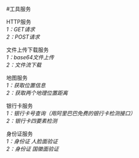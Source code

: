 #工具服务

HTTP服务<br/>
_1：GET请求<br/>
2：POST请求_

文件上传下载服务<br/>
_1：base64文件上传<br/>
2：文件流下载_

地图服务<br/>
_1：获取位置信息<br/>
2：获取两个地理位置距离_

银行卡服务<br/>
_1：银行卡号查询（用阿里巴巴免费的银行卡检测接口）<br/>
2：银行卡四要素检测_

身份证服务<br/>
_1：身份证 人脸面验证<br/>
2：身份证 国徽面验证_